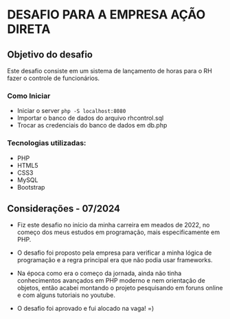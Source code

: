 # DESAFIO PARA A EMPRESA AÇÃO DIRETA

## Objetivo do desafio 
Este desafio consiste em um sistema de lançamento de horas para o RH fazer o controle de funcionários.

### Como Iniciar
* Iniciar o server `php -S localhost:8080`
* Importar o banco de dados do arquivo rhcontrol.sql
* Trocar as credenciais do banco de dados em db.php

### Tecnologias utilizadas:
* PHP
* HTML5
* CSS3
* MySQL
* Bootstrap

## Considerações - 07/2024
* Fiz este desafio no início da minha carreira em meados de 2022, no começo dos meus estudos em programação, mais especificamente em PHP. 

* O desafio foi proposto pela empresa para verificar a minha lógica de programação e a regra principal era que não podia usar frameworks.

* Na época como era o começo da jornada, ainda não tinha conhecimentos avançados em PHP moderno e nem orientação de objetos, então acabei montando o projeto pesquisando em foruns online e com alguns tutoriais no youtube.

* O desafio foi aprovado e fui alocado na vaga! =)